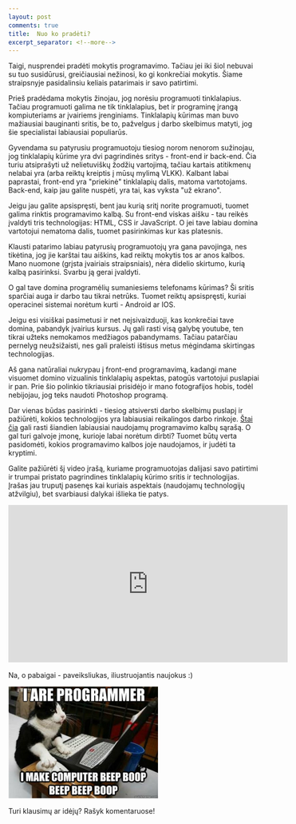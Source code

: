 ```yaml
---
layout: post
comments: true
title:  Nuo ko pradėti?
excerpt_separator: <!--more-->
---
```

Taigi, nusprendei pradėti mokytis programavimo. Tačiau jei iki šiol nebuvai su tuo susidūrusi, greičiausiai nežinosi,
ko gi konkrečiai mokytis. Šiame straipsnyje pasidalinsiu keliais patarimais ir savo patirtimi. 
<!--more-->

Prieš pradėdama mokytis žinojau, jog norėsiu programuoti tinklalapius. Tačiau programuoti galima ne tik tinklalapius, bet ir programinę įrangą kompiuteriams
ar įvairiems įrenginiams. Tinklalapių kūrimas man buvo mažiausiai bauginanti sritis, be to, pažvelgus į darbo skelbimus matyti, jog šie specialistai 
labiausiai populiarūs. 

Gyvendama su patyrusiu programuotoju tiesiog norom nenorom sužinojau, jog tinklalapių kūrime yra dvi pagrindinės sritys - front-end ir 
back-end. Čia turiu atsiprašyti už nelietuviškų žodžių vartojimą, tačiau kartais atitikmenų nelabai yra (arba reiktų kreiptis į mūsų mylimą VLKK).
Kalbant labai paprastai, front-end yra "priekinė" tinklalapių dalis, matoma vartotojams. Back-end, kaip jau galite nuspėti, yra tai, kas vyksta
"už ekrano". 

Jeigu jau galite apsispręsti, bent jau kurią sritį norite programuoti, tuomet galima rinktis programavimo kalbą. Su front-end viskas aišku - 
tau reikės įvaldyti tris technologijas: HTML, CSS ir JavaScript. O jei tave labiau domina vartotojui nematoma dalis, tuomet pasirinkimas kur kas
platesnis. 
 
Klausti patarimo labiau patyrusių programuotojų yra gana pavojinga, nes tikėtina, jog jie karštai tau aiškins, kad reiktų mokytis tos ar anos kalbos.
Mano nuomone (grįsta įvairiais straipsniais), nėra didelio skirtumo, kurią kalbą pasirinksi. Svarbu ją gerai įvaldyti. 
  
O gal tave domina programėlių sumaniesiems telefonams kūrimas? Ši sritis sparčiai auga ir darbo tau tikrai netrūks. Tuomet reiktų apsispręsti,
kuriai operacinei sistemai norėtum kurti - Android ar IOS.
  
Jeigu esi visiškai pasimetusi ir net neįsivaizduoji, kas konkrečiai tave domina, pabandyk įvairius kursus. Jų gali rasti visą galybę youtube, ten
tikrai užteks nemokamos medžiagos pabandymams. Tačiau patarčiau pernelyg neužsižaisti, nes gali praleisti ištisus metus mėgindama
skirtingas technologijas.
  
Aš gana natūraliai nukrypau į front-end programavimą, kadangi mane visuomet domino vizualinis tinklalapių aspektas, patogūs vartotojui puslapiai
ir pan. Prie šio polinkio tikriausiai prisidėjo ir mano fotografijos hobis, todėl nebijojau, jog teks naudoti Photoshop programą.
   
Dar vienas būdas pasirinkti - tiesiog atsiversti darbo skelbimų puslapį ir pažiūrėti, kokios technologijos yra labiausiai reikalingos 
darbo rinkoje. <a href="http://pypl.github.io/PYPL.html" target="_blank">Štai čia</a> gali rasti šiandien labiausiai naudojamų programavimo kalbų sąrašą. O gal turi galvoje įmonę, kurioje labai norėtum dirbti? Tuomet būtų verta pasidomėti, kokios programavimo kalbos joje naudojamos, ir judėti
ta kryptimi. 

Galite pažiūrėti šį video įrašą, kuriame programuotojas dalijasi savo patirtimi ir trumpai pristato pagrindines tinklalapių kūrimo sritis ir
technologijas. Įrašas jau truputį pasenęs kai kuriais aspektais (naudojamų technologijų atžvilgiu), bet svarbiausi dalykai išlieka tie patys.

<iframe width="560" height="315" src="https://www.youtube.com/embed/zXqs6X0lzKI" frameborder="0" allowfullscreen></iframe>

Na, o pabaigai - paveiksliukas, iliustruojantis naujokus :)
  
![Cat meme](/assets/catMeme.png)  

Turi klausimų ar idėjų? Rašyk komentaruose!